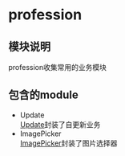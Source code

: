 # profession

## 模块说明
profession收集常用的业务模块

## 包含的module

* Update  
[Update](Update/Update.md)封装了自更新业务
* ImagePicker  
[ImagePicker](ImagePicker/ImagePicker.md)封装了图片选择器
